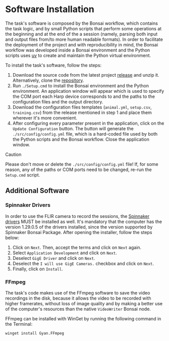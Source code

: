 # Software Installation

The task's software is composed by the Bonsai workflow, which contains the task logic, and by small Python scripts that perform some operations at the beginning and at the end of the a session (namely, parsing both input and output files from/to more human readable formats). In order to facilitate the deployment of the project and with reproducibility in mind, the Bonsai workflow was developed inside a Bonsai environment and the Python scripts uses [uv](https://github.com/astral-sh/uv) to create and maintain the Python virtual environment.

To install the task's software, follow the steps:
1. Download the source code from the latest project [release](https://github.com/fchampalimaud/CDC.SoundLateralizationTask/releases/latest) and unzip it. Alternatively, clone the [repository](https://github.com/fchampalimaud/CDC.SoundLateralizationTask).
2. Run `./Setup.cmd` to install the Bonsai environment and the Python environment. An application window will appear which is used to specify the COM port each Harp device corresponds to and the paths to the configuration files and the output directory.
3. Download the configuration files templates (`animal.yml`, `setup.csv`, `training.csv`) from the release mentioned in step 1 and place them wherever it's more convenient.
4. After configuring every parameter present in the application, click on the `Update Configuration` button. The button will generate the `./src/config/config.yml` file, which is a hard-coded file used by both the Python scripts and the Bonsai workflow. Close the application window.

> [!CAUTION]
> Please don't move or delete the `./src/config/config.yml` file! If, for some reason, any of the paths or COM ports need to be changed, re-run the `Setup.cmd` script.

## Additional Software

### Spinnaker Drivers

In order to use the FLIR camera to record the sessions, the [Spinnaker drivers](https://flir.netx.net/file/asset/54630/original/attachment) MUST be installed as well. It's mandatory that the computer has the version 1.29.0.5 of the drivers installed, since the version supported by Spinnaker Bonsai Package. After opening the installer, follow the steps below:
1. Click on `Next`. Then, accept the terms and click on `Next` again.
2. Select `Application Development` and click on `Next`.
3. Deselect `GigE Driver` and click on `Next`.
4. Deselect the `I will use GigE Cameras.` checkbox and click on `Next`.
5. Finally, click on `Install`.


### FFmpeg

The task's code makes use of the FFmpeg software to save the video recordings in the disk, because it allows the video to be recorded with higher framerates, without loss of image quality and by making a better use of the computer's resources than the native `VideoWriter` Bonsai node.

FFmpeg can be installed with WinGet by running the following command in the Terminal:

```
winget install Gyan.FFmpeg
```
